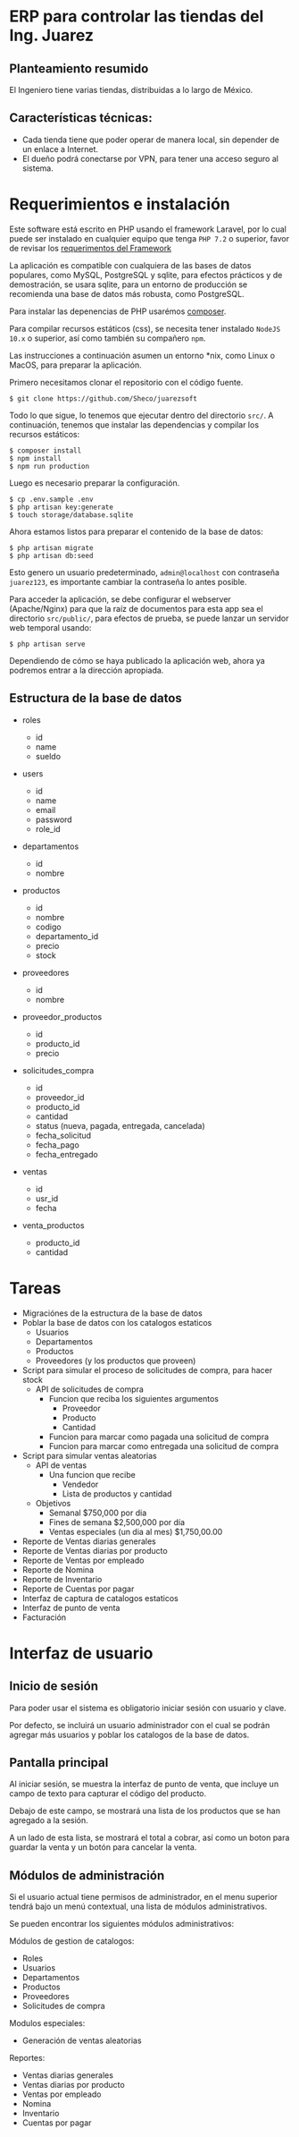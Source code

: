 # ERP para controlar las tiendas del Ing. Juarez

## Planteamiento resumido
El Ingeniero tiene varias tiendas, distribuidas a lo largo de México.

## Características técnicas:
- Cada tienda tiene que poder operar de manera local, sin depender de un enlace a Internet.
- El dueño podrá conectarse por VPN, para tener una acceso seguro al sistema.

# Requerimientos e instalación

Este software está escrito en PHP usando el framework Laravel, por lo cual puede ser instalado en cualquier equipo que tenga ```PHP 7.2``` o superior, favor de revisar los [requerimentos del Framework](https://laravel.com/docs/6.x/installation)

La aplicación es compatible con cualquiera de las bases de datos populares, como MySQL, PostgreSQL y sqlite, para efectos prácticos y de demostración, se usara sqlite, para un entorno de producción se recomienda una base de datos más robusta, como PostgreSQL.

Para instalar las depenencias de PHP usarémos [composer](http://getcomposer.org).

Para compilar recursos estáticos (css), se necesita tener instalado ```NodeJS 10.x``` o superior, así como también su compañero ```npm```.

Las instrucciones a continuación asumen un entorno *nix, como Linux o MacOS, para preparar la aplicación.

Primero necesitamos clonar el repositorio con el código fuente.
```
$ git clone https://github.com/Sheco/juarezsoft
```

Todo lo que sigue, lo tenemos que ejecutar dentro del directorio ```src/```.
A continuación, tenemos que instalar las dependencias y compilar los recursos estáticos:

```
$ composer install
$ npm install
$ npm run production
```

Luego es necesario preparar la configuración.

```
$ cp .env.sample .env
$ php artisan key:generate
$ touch storage/database.sqlite
```

Ahora estamos listos para preparar el contenido de la base de datos:

```
$ php artisan migrate
$ php artisan db:seed
```

Esto genero un usuario predeterminado, ```admin@localhost``` con contraseña ```juarez123```, es importante cambiar la contraseña lo antes posible.

Para acceder la aplicación, se debe configurar el webserver (Apache/Nginx) para que la raíz de documentos para esta app sea el directorio ```src/public/```, para efectos de prueba, se puede lanzar un servidor web temporal usando:

```
$ php artisan serve
```

Dependiendo de cómo se haya publicado la aplicación web, ahora ya podremos entrar a la dirección apropiada.
## Estructura de la base de datos

- roles
    - id
    - name
    - sueldo

- users
    - id
    - name
    - email
    - password
    - role_id

- departamentos
    - id
    - nombre

- productos
    - id
    - nombre
    - codigo
    - departamento_id
    - precio
    - stock

- proveedores
    - id
    - nombre

- proveedor_productos
    - id
    - producto_id
    - precio

- solicitudes_compra
    - id
    - proveedor_id
    - producto_id
    - cantidad
    - status (nueva, pagada, entregada, cancelada)
    - fecha_solicitud
    - fecha_pago
    - fecha_entregado

- ventas
    - id
    - usr_id
    - fecha

- venta_productos
    - producto_id
    - cantidad

# Tareas

- Migraciónes de la estructura de la base de datos
- Poblar la base de datos con los catalogos estaticos
    - Usuarios
    - Departamentos
    - Productos
    - Proveedores (y los productos que proveen)
- Script para simular el proceso de solicitudes de compra, para hacer stock
    - API de solicitudes de compra
        - Funcion que reciba los siguientes argumentos
            - Proveedor
            - Producto
            - Cantidad
        - Funcion para marcar como pagada una solicitud de compra
        - Funcion para marcar como entregada una solicitud de compra
- Script para simular ventas aleatorias
    - API de ventas
        - Una funcion que recibe
            - Vendedor
            - Lista de productos y cantidad
    - Objetivos
        - Semanal $750,000  por dia
        - Fines de semana $2,500,000 por día
        - Ventas especiales (un dia al mes) $1,750,00.00
- Reporte de Ventas diarias generales
- Reporte de Ventas diarias por producto
- Reporte de Ventas por empleado
- Reporte de Nomina
- Reporte de Inventario
- Reporte de Cuentas por pagar
- Interfaz de captura de catalogos estaticos
- Interfaz de punto de venta
- Facturación

# Interfaz de usuario

## Inicio de sesión

Para poder usar el sistema es obligatorio iniciar sesión con usuario y clave.

Por defecto, se incluirá un usuario administrador con el cual se podrán agregar
más usuarios y poblar los catalogos de la base de datos.

## Pantalla principal

Al iniciar sesión, se muestra la interfaz de punto de venta, que incluye un 
campo de texto para capturar el código del producto.

Debajo de este campo, se mostrará una lista de los productos que se han
agregado a la sesión.

A un lado de esta lista, se mostrará el total a cobrar, así como un boton
para guardar la venta y un botón para cancelar la venta.

## Módulos de administración

Si el usuario actual tiene permisos de administrador, en el menu superior
tendrá bajo un menú contextual, una lista de módulos administrativos.

Se pueden encontrar los siguientes módulos administrativos:

Módulos de gestion de catalogos:
- Roles
- Usuarios
- Departamentos
- Productos
- Proveedores
- Solicitudes de compra

Modulos especiales:
- Generación de ventas aleatorias

Reportes:
- Ventas diarias generales
- Ventas diarias por producto
- Ventas por empleado
- Nomina
- Inventario
- Cuentas por pagar

